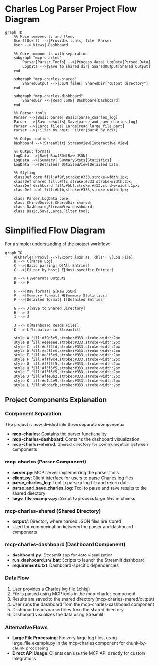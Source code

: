 # Charles Log Parser Project Flow Diagram

```mermaid
graph TD
    %% Main components and flows
    User([User]) -->|Provides .chlsj file| Parser
    User -->|Views| Dashboard
    
    %% Core components with separation
    subgraph "mcp-charles"
        Parser[Parser Tools] -->|Process data| LogData[Parsed Data]
        LogData -->|Save to shared dir| SharedOutput[Shared Output]
    end
    
    subgraph "mcp-charles-shared"
        SharedOutput -->|JSON files| SharedDir["output directory"]
    end
    
    subgraph "mcp-charles-dashboard"
        SharedDir -->|Read JSON| Dashboard[Dashboard]
    end
    
    %% Parser tools
    Parser -->|Basic parse| Basic[parse_charles_log]
    Parser -->|Save results| Save[parse_and_save_charles_log]
    Parser -->|Large files| Large[read_large_file_part]
    Parser -->|Filter by host| Filter[parse_by_host]
    
    %% Output options
    Dashboard -->|Streamlit| StreamView[Interactive View]
    
    %% Output formats
    LogData -->|Raw| RawJSON[Raw JSON]
    LogData -->|Summary| SummaryStats[Statistics]
    LogData -->|Detailed| DetailedView[Detailed Data]
    
    %% Styling
    classDef core fill:#f9f,stroke:#333,stroke-width:2px;
    classDef shared fill:#ffc,stroke:#333,stroke-width:2px;
    classDef dashboard fill:#bbf,stroke:#333,stroke-width:1px;
    classDef tool fill:#bfb,stroke:#333,stroke-width:1px;
    
    class Parser,LogData core;
    class SharedOutput,SharedDir shared;
    class Dashboard,StreamView dashboard;
    class Basic,Save,Large,Filter tool;
```

# Simplified Flow Diagram

For a simpler understanding of the project workflow:

```mermaid
graph TD
    A[Charles Proxy] -->|Export logs as .chlsj| B[Log File]
    B --> C{Parse Log}
    C -->|Basic parsing| D[All Entries]
    C -->|Filter by host| E[Host-specific Entries]
    
    D --> F[Generate Output]
    E --> F
    
    F -->|Raw format| G[Raw JSON]
    F -->|Summary format| H[Summary Statistics]
    F -->|Detailed format| I[Detailed Entries]
    
    G --> J[Save to Shared Directory]
    H --> J
    I --> J
    
    J --> K[Dashboard Reads Files]
    K --> L[Visualize in Streamlit]
    
    style A fill:#f9d5e5,stroke:#333,stroke-width:2px
    style B fill:#eeeeee,stroke:#333,stroke-width:2px
    style C fill:#e3f2fd,stroke:#333,stroke-width:2px
    style D fill:#e8f5e9,stroke:#333,stroke-width:2px
    style E fill:#e8f5e9,stroke:#333,stroke-width:2px
    style F fill:#fff9c4,stroke:#333,stroke-width:2px
    style G fill:#f5f5f5,stroke:#333,stroke-width:2px
    style H fill:#f5f5f5,stroke:#333,stroke-width:2px
    style I fill:#f5f5f5,stroke:#333,stroke-width:2px
    style J fill:#ffe0b2,stroke:#333,stroke-width:2px
    style K fill:#d1c4e9,stroke:#333,stroke-width:2px
    style L fill:#bbdefb,stroke:#333,stroke-width:2px
```

## Project Components Explanation

### Component Separation
The project is now divided into three separate components:
- **mcp-charles**: Contains the parser functionality
- **mcp-charles-dashboard**: Contains the dashboard visualization
- **mcp-charles-shared**: Shared directory for communication between components

### mcp-charles (Parser Component)
- **server.py**: MCP server implementing the parser tools
- **client.py**: Client interface for users to parse Charles log files
- **parse_charles_log**: Tool to parse a log file and return data
- **parse_and_save_charles_log**: Tool to parse and save results to the shared directory
- **large_file_example.py**: Script to process large files in chunks

### mcp-charles-shared (Shared Directory)
- **output/**: Directory where parsed JSON files are stored
- Used for communication between the parser and dashboard components

### mcp-charles-dashboard (Dashboard Component)
- **dashboard.py**: Streamlit app for data visualization
- **run_dashboard.sh/.bat**: Scripts to launch the Streamlit dashboard
- **requirements.txt**: Dashboard-specific dependencies

### Data Flow
1. User provides a Charles log file (.chlsj)
2. File is parsed using MCP tools in the mcp-charles component
3. Results are saved to the shared directory (mcp-charles-shared/output)
4. User runs the dashboard from the mcp-charles-dashboard component
5. Dashboard reads parsed files from the shared directory
6. Dashboard visualizes the data using Streamlit

### Alternative Flows
- **Large File Processing**: For very large log files, using large_file_example.py in the mcp-charles component for chunk-by-chunk processing
- **Direct API Usage**: Clients can use the MCP API directly for custom integrations 